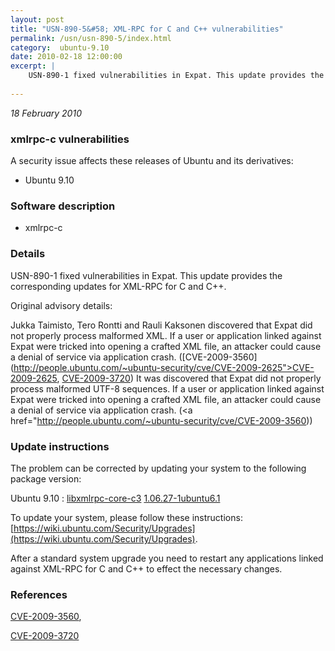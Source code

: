 ```yaml
---
layout: post
title: "USN-890-5&#58; XML-RPC for C and C++ vulnerabilities"
permalink: /usn/usn-890-5/index.html
category:  ubuntu-9.10
date: 2010-02-18 12:00:00
excerpt: |
    USN-890-1 fixed vulnerabilities in Expat. This update provides the corresponding updates for XML-RPC for C and C++.
    
--- 
```

 
 

*18 February 2010*

### xmlrpc-c vulnerabilities

A security issue affects these releases of Ubuntu and its derivatives:

* Ubuntu 9.10

### Software description

* xmlrpc-c 

### Details

USN-890-1 fixed vulnerabilities in Expat. This update provides the corresponding updates for XML-RPC for C and C++.

Original advisory details:

 Jukka Taimisto, Tero Rontti and Rauli Kaksonen discovered that Expat did not properly process malformed XML. If a user or application linked against Expat were tricked into opening a crafted XML file, an attacker could cause a denial of service via application crash. ([CVE-2009-3560](http://people.ubuntu.com/~ubuntu-security/cve/CVE-2009-2625">CVE-2009-2625</a>, <a href="http://people.ubuntu.com/~ubuntu-security/cve/CVE-2009-3720">CVE-2009-3720</a>) It was discovered that Expat did not properly process malformed UTF-8 sequences. If a user or application linked against Expat were tricked into opening a crafted XML file, an attacker could cause a denial of service via application crash. (<a href="http://people.ubuntu.com/~ubuntu-security/cve/CVE-2009-3560)) 

### Update instructions

The problem can be corrected by updating your system to the following package version:

Ubuntu 9.10
 : [libxmlrpc-core-c3](https://launchpad.net/ubuntu/+source/xmlrpc-c) <span> [1.06.27-1ubuntu6.1](https://launchpad.net/ubuntu/+source/xmlrpc-c/1.06.27-1ubuntu6.1) </span> 

To update your system, please follow these instructions: [https://wiki.ubuntu.com/Security/Upgrades](https://wiki.ubuntu.com/Security/Upgrades).

After a standard system upgrade you need to restart any applications linked against XML-RPC for C and C++ to effect the necessary changes. 

### References

 
 [CVE-2009-3560](http://people.ubuntu.com/~ubuntu-security/cve/CVE-2009-3560), 

 [CVE-2009-3720](http://people.ubuntu.com/~ubuntu-security/cve/CVE-2009-3720)
 


